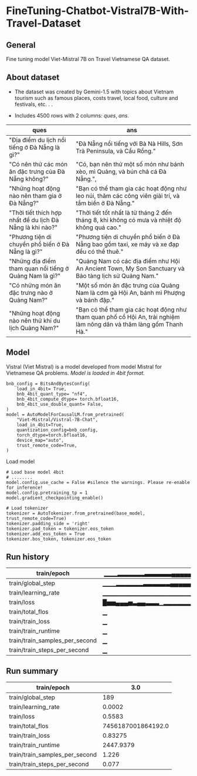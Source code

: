 # FineTuning-Chatbot-Vistral7B-With-Travel-Dataset

## General

Fine tuning model Viet-Mistral 7B on Travel Vietnamese QA dataset.

  

## About dataset

- The dataset was created by Gemini-1.5 with topics about Vietnam tourism such as famous places, costs travel, local food, culture and festivals, etc. . .

- Includes 4500 rows with 2 columns: *ques*, *ans*.

| ques                                                      | ans                                                                                                                  |
| --------------------------------------------------------- | -------------------------------------------------------------------------------------------------------------------- |
| "Địa điểm du lịch nổi tiếng ở Đà Nẵng là gì?"             | "Đà Nẵng nổi tiếng với Bà Nà Hills, Sơn Trà Peninsula, và Cầu Rồng."                                                 |
| "Có nên thử các món ăn đặc trưng của Đà Nẵng không?"      | "Có, bạn nên thử một số món như bánh xèo, mì Quảng, và bún chả cá Đà Nẵng.",                                         |
| "Những hoạt động nào nên tham gia ở Đà Nẵng?"             | "Bạn có thể tham gia các hoạt động như leo núi, thăm các công viên giải trí, và tắm biển ở Đà Nẵng."                 |
| "Thời tiết thích hợp nhất để du lịch Đà Nẵng là khi nào?" | "Thời tiết tốt nhất là từ tháng 2 đến tháng 8, khi không có mưa và nhiệt độ không quá cao."                          |
| "Phương tiện di chuyển phổ biến ở Đà Nẵng là gì?"         | "Phương tiện di chuyển phổ biến ở Đà Nẵng bao gồm taxi, xe máy và xe đạp đều có thể thuê."                           |
| "Những địa điểm tham quan nổi tiếng ở Quảng Nam là gì?"   | "Quảng Nam có các địa điểm như Hội An Ancient Town, My Son Sanctuary và Bảo tàng lịch sử Quảng Nam."                 |
| "Có những món ăn đặc trưng nào ở Quảng Nam?"              | "Một số món ăn đặc trưng của Quảng Nam là cơm gà Hội An, bánh mì Phượng và bánh đập."                                |
| "Những hoạt động nào nên thử khi du lịch Quảng Nam?"      | "Bạn có thể tham gia các hoạt động như tham quan phố cổ Hội An, trải nghiệm làm nông dân và thăm làng gốm Thanh Hà." |

## Model

Vistral (Viet Mistral) is a model developed from model Mistral for Vietnamese QA problems.
*Model is loaded in 4bit format.*

```
bnb_config = BitsAndBytesConfig(
	load_in_4bit= True,
	bnb_4bit_quant_type= "nf4",
	bnb_4bit_compute_dtype= torch.bfloat16,
	bnb_4bit_use_double_quant= False,
)
model = AutoModelForCausalLM.from_pretrained(
	"Viet-Mistral/Vistral-7B-Chat",
	load_in_4bit=True,
	quantization_config=bnb_config,
	torch_dtype=torch.bfloat16,
	device_map="auto",
	trust_remote_code=True,
)
```

Load model
```
# Load base model 4bit
# ........
model.config.use_cache = False #silence the warnings. Please re-enable for inference!
model.config.pretraining_tp = 1
model.gradient_checkpointing_enable()

# Load tokenizer
tokenizer = AutoTokenizer.from_pretrained(base_model, trust_remote_code=True)
tokenizer.padding_side = 'right'
tokenizer.pad_token = tokenizer.eos_token
tokenizer.add_eos_token = True
tokenizer.bos_token, tokenizer.eos_token
```

## Run history

| train/epoch                    | ▁▁▁▂▂▂▂▂▂▃▃▃▃▃▃▄▄▄▄▄▅▅▅▅▅▆▆▆▆▆▆▇▇▇▇▇▇███ |
| ------------------------------ | ---------------------------------------- |
| train/global_step              | ▁▁▁▂▂▂▂▂▂▃▃▃▃▃▃▄▄▄▄▄▅▅▅▅▅▅▆▆▆▆▆▇▇▇▇▇▇███ |
| train/learning_rate            | ▁▁▁▁▁▁▁▁▁▁▁▁▁▁▁▁▁▁▁▁▁▁▁▁▁▁▁▁▁▁▁▁▁▁▁▁▁▁▁▁ |
| train/loss                     | █▅▅▄▄▄▅▃▄▄▃▃▃▁▂▂▂▂▂▂▁▂▂▂▂▂▂▁▂▁▁▁▁▁▁▂▁▁▂▁ |
| train/total_flos               | ▁                                        |
| train/train_loss               | ▁                                        |
| train/train_runtime            | ▁                                        |
| train/train_samples_per_second | ▁                                        |
| train/train_steps_per_second   | ▁                                        |

## Run summary
| train/epoch                    | 3.0                |
| ------------------------------ | ------------------ |
| train/global_step              | 189                |
| train/learning_rate            | 0.0002             |
| train/loss                     | 0.5583             |
| train/total_flos               | 7456187001864192.0 |
| train/train_loss               | 0.83275            |
| train/train_runtime            | 2447.9379          |
| train/train_samples_per_second | 1.226              |
| train/train_steps_per_second   | 0.077              |